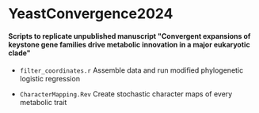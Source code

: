# YeastConvergence2024

#### Scripts to replicate unpublished manuscript "Convergent expansions of keystone gene families drive metabolic innovation in a major eukaryotic clade"

- `filter_coordinates.r` Assemble data and run modified phylogenetic logistic regression 

- `CharacterMapping.Rev` Create stochastic character maps of every metabolic trait

